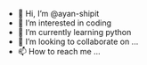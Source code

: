 - 👋 Hi, I’m @ayan-shipit
- 👀 I’m interested in coding
- 🌱 I’m currently learning python
- 💞️ I’m looking to collaborate on ...
- 📫 How to reach me ...

<!---
ayan-shipit/ayan-shipit is a ✨ special ✨ repository because its `README.md` (this file) appears on your GitHub profile.
You can click the Preview link to take a look at your changes.
--->
